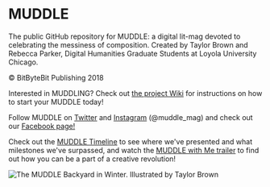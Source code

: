# MUDDLE
The public GitHub repository for MUDDLE: a digital lit-mag devoted to celebrating the messiness of composition. 
Created by Taylor Brown and Rebecca Parker, Digital Humanities Graduate Students at Loyola University Chicago. 

© BitByteBit Publishing 2018 

Interested in MUDDLING? Check out [the project Wiki](https://github.com/taylorcate/MUDDLE/wiki) for instructions on how to start your MUDDLE today!

Follow MUDDLE on [Twitter](https://twitter.com/muddle_mag) and [Instagram](https://www.instagram.com/muddle_mag/) (@muddle_mag) and check out our [Facebook page!](https://www.facebook.com/muddlemag/)

Check out the [MUDDLE Timeline](https://github.com/taylorcate/MUDDLE/wiki) to see where we've presented and what milestones we've surpassed, and watch the [MUDDLE with Me trailer](https://www.youtube.com/watch?v=k2xZ_uYxlI4) to find out how you can be a part of a creative revolution! 

![The MUDDLE Backyard in Winter. Illustrated by Taylor Brown](https://github.com/taylorcate/MUDDLE/blob/master/PromotionalMaterials/InHouse/Farmhouse/Backyard_Winter2018.png)
